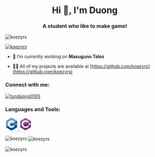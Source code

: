 <h1 align="center">Hi 👋, I'm Duong</h1>
<h3 align="center">A student who like to make game!</h3>

<p align="left"> <img src="https://komarev.com/ghpvc/?username=koezyrs&label=Profile%20views&color=0e75b6&style=flat" alt="koezyrs" /> </p>

<p align="left"> <a href="https://github.com/ryo-ma/github-profile-trophy"><img src="https://github-profile-trophy.vercel.app/?username=koezyrs" alt="koezyrs" /></a> </p>

- 🔭 I’m currently working on **Masuguno Tales**

- 👨‍💻 All of my projects are available at [https://github.com/koezyrs](https://github.com/koezyrs)

<h3 align="left">Connect with me:</h3>
<p align="left">
<a href="https://fb.com/tunduong0105" target="blank"><img align="center" src="https://raw.githubusercontent.com/rahuldkjain/github-profile-readme-generator/master/src/images/icons/Social/facebook.svg" alt="tunduong0105" height="30" width="40" /></a>
</p>

<h3 align="left">Languages and Tools:</h3>
<p align="left"> <a href="https://www.w3schools.com/cpp/" target="_blank" rel="noreferrer"> <img src="https://raw.githubusercontent.com/devicons/devicon/master/icons/cplusplus/cplusplus-original.svg" alt="cplusplus" width="40" height="40"/> </a> <a href="https://www.w3schools.com/cs/" target="_blank" rel="noreferrer"> <img src="https://raw.githubusercontent.com/devicons/devicon/master/icons/csharp/csharp-original.svg" alt="csharp" width="40" height="40"/> </a> </p>

<p><img align="left" src="https://github-readme-stats.vercel.app/api/top-langs?username=koezyrs&show_icons=true&locale=en&layout=compact" alt="koezyrs" /></p>

<p>&nbsp;<img align="center" src="https://github-readme-stats.vercel.app/api?username=koezyrs&show_icons=true&locale=en" alt="koezyrs" /></p>

<p><img align="center" src="https://github-readme-streak-stats.herokuapp.com/?user=koezyrs&" alt="koezyrs" /></p>

